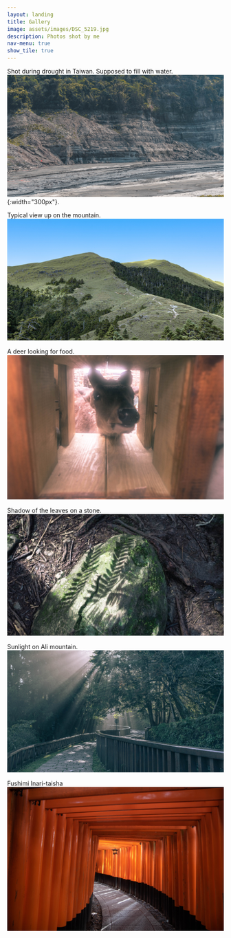 ```yaml
---
layout: landing
title: Gallery
image: assets/images/DSC_5219.jpg
description: Photos shot by me
nav-menu: true
show_tile: true
---
```



Shot during drought in Taiwan. Supposed to fill with water. 
![drought](/assets/images/DSC_7094.jpg){:width="300px"}.

Typical view up on the mountain.
![mountain](/assets/images/banner.jpg)

A deer looking for food.
![deer](/assets/images/DSC_4542.jpg)

Shadow of the leaves on a stone.
![shadow](/assets/images/DSC_4840.jpg)

Sunlight on Ali mountain.
![sunlight](/assets/images/DSC_5219.jpg)

Fushimi Inari-taisha
![shrine](/assets/images/IMG_4210.jpg)
